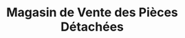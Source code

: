 ---
title: "Magasin de Vente des Pièces Détachées"
url: /nzerekore/magasin-de-vente-des-pieces-detachees/
shop: Allgemein
---